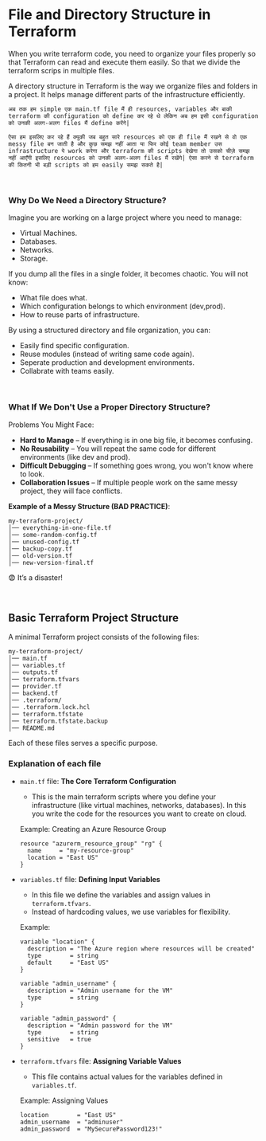 # File and Directory Structure in Terraform

When you write terraform code, you need to organize your files properly so that Terraform can read and execute them easily. So that we divide the terraform scrips in multiple files.

A directory structure in Terraform is the way we organize files and folders in a project. It helps manage different parts of the infrastructure efficiently.

```अब तक हम simple एक main.tf file मैं ही resources, variables और बाकी terraform की configuration को define कर रहे थे लेकिन अब हम इसी configuration को उनकी अलग-अलग files मैं define करेंगे|```

```ऐसा हम इसलिए कर रहे हैं क्युकी जब बहुत सारे resources को एक ही file मैं रखने से वो एक messy file बन जाती है और कुछ समझ नहीं आता या फिर कोई team member उस infrastructure पे work करेगा और terraform की scripts देखेगा तो उसको चीज़े समझ नहीं आएँगी इसलिए resources को उनकी अलग-अलग files मैं रखेंगे| ऐसा करने से terraform की कितनी भी बड़ी scripts को हम easily समझ सकते है|```

<br>

### Why Do We Need a Directory Structure?

Imagine you are working on a large project where you need to manage:
- Virtual Machines.
- Databases.
- Networks.
- Storage.

If you dump all the files in a single folder, it becomes chaotic. You will not know:
- What file does what.
- Which configuration belongs to which environment (dev,prod).
- How to reuse parts of infrastructure.

By using a structured directory and file organization, you can:
- Easily find specific configuration.
- Reuse modules (instead of writing same code again).
- Seperate production and development environments.
- Collabrate with teams easily.

<br>

### What If We Don't Use a Proper Directory Structure?

Problems You Might Face:

- **Hard to Manage** – If everything is in one big file, it becomes confusing.
- **No Reusability** – You will repeat the same code for different environments (like dev and prod).
- **Difficult Debugging** – If something goes wrong, you won't know where to look.
- **Collaboration Issues** – If multiple people work on the same messy project, they will face conflicts.

**Example of a Messy Structure (BAD PRACTICE)**:
```
my-terraform-project/
│── everything-in-one-file.tf
│── some-random-config.tf
│── unused-config.tf
│── backup-copy.tf
│── old-version.tf
│── new-version-final.tf
```
😨 It’s a disaster!

<br>

## Basic Terraform Project Structure

A minimal Terraform project consists of the following files:

```
my-terraform-project/
│── main.tf
│── variables.tf
│── outputs.tf
│── terraform.tfvars
│── provider.tf
│── backend.tf
│── .terraform/
│── .terraform.lock.hcl
│── terraform.tfstate
│── terraform.tfstate.backup
│── README.md
```

Each of these files serves a specific purpose.

### Explanation of each file

- ```main.tf``` file: **The Core Terraform Configuration**
  - This is the main terraform scripts where you define your infrastructure (like virtual machines, networks, databases). In this you write the code for the resources you want to create on cloud.

  Example: Creating an Azure Resource Group

  ```
  resource "azurerm_resource_group" "rg" {
    name     = "my-resource-group"
    location = "East US"
  }
  ```

- ```variables.tf``` file: **Defining Input Variables**
  - In this file we define the variables and assign values in ```terraform.tfvars```.
  - Instead of hardcoding values, we use variables for flexibility.

  Example: 
  ```
  variable "location" {
    description = "The Azure region where resources will be created"
    type        = string
    default     = "East US"
  }

  variable "admin_username" {
    description = "Admin username for the VM"
    type        = string
  }

  variable "admin_password" {
    description = "Admin password for the VM"
    type        = string
    sensitive   = true
  }
  ```

- ```terraform.tfvars``` file: **Assigning Variable Values**
  - This file contains actual values for the variables defined in ```variables.tf```.

  Example: Assigning Values

  ```
  location        = "East US"
  admin_username  = "adminuser"
  admin_password  = "MySecurePassword123!"
  ```
